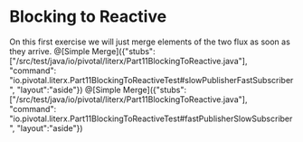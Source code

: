 # Blocking to Reactive

On this first exercise we will just merge elements of the two flux as soon as they arrive.
@[Simple Merge]({"stubs": ["/src/test/java/io/pivotal/literx/Part11BlockingToReactive.java"], "command": "io.pivotal.literx.Part11BlockingToReactiveTest#slowPublisherFastSubscriber", "layout":"aside"})
@[Simple Merge]({"stubs": ["/src/test/java/io/pivotal/literx/Part11BlockingToReactive.java"], "command": "io.pivotal.literx.Part11BlockingToReactiveTest#fastPublisherSlowSubscriber", "layout":"aside"})


